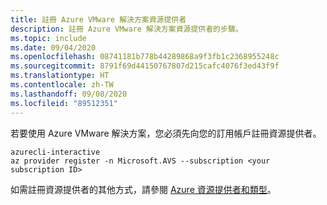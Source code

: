```yaml
---
title: 註冊 Azure VMware 解決方案資源提供者
description: 註冊 Azure VMware 解決方案資源提供者的步驟。
ms.topic: include
ms.date: 09/04/2020
ms.openlocfilehash: 08741181b778b44289868a9f3fb1c2368955248c
ms.sourcegitcommit: 8791f69d44150767807d215cafc4076f3ed43f9f
ms.translationtype: HT
ms.contentlocale: zh-TW
ms.lasthandoff: 09/08/2020
ms.locfileid: "89512351"
---
```

若要使用 Azure VMware 解決方案，您必須先向您的訂用帳戶註冊資源提供者。

```
azurecli-interactive
az provider register -n Microsoft.AVS --subscription <your subscription ID>
```

如需註冊資源提供者的其他方式，請參閱 [Azure 資源提供者和類型](../../azure-resource-manager/management/resource-providers-and-types.md)。